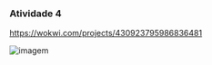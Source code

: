 ### Atividade 4
https://wokwi.com/projects/430923795986836481

![imagem](https://github.com/user-attachments/assets/018b7037-4491-462f-ae85-d6671cf88fa0)

